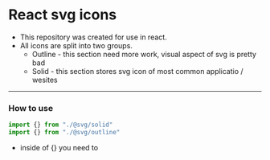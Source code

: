# React svg icons

* This repository was created for use in react.
* All icons are split into two groups.
  * Outline - this section need more work, visual aspect of svg is pretty bad
  * Solid - this section stores svg icon of most common applicatio / wesites

---

### How to use
```js
import {} from "./@svg/solid"
import {} from "./@svg/outline"
```
* inside of {} you need to
